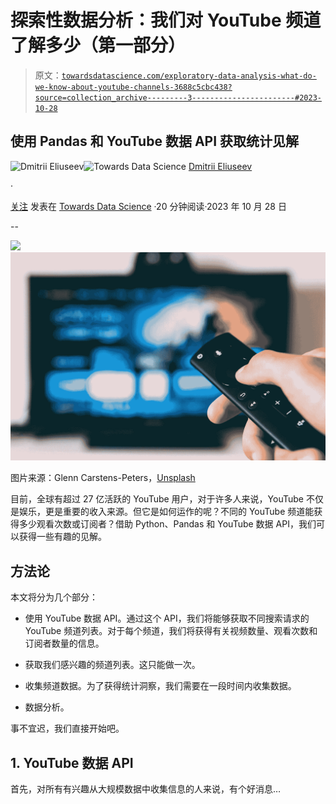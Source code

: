 # 探索性数据分析：我们对 YouTube 频道了解多少（第一部分）

> 原文：[`towardsdatascience.com/exploratory-data-analysis-what-do-we-know-about-youtube-channels-3688c5cbc438?source=collection_archive---------3-----------------------#2023-10-28`](https://towardsdatascience.com/exploratory-data-analysis-what-do-we-know-about-youtube-channels-3688c5cbc438?source=collection_archive---------3-----------------------#2023-10-28)

## 使用 Pandas 和 YouTube 数据 API 获取统计见解

![Dmitrii Eliuseev](https://dmitryelj.medium.com/?source=post_page-----3688c5cbc438--------------------------------)[](https://towardsdatascience.com/?source=post_page-----3688c5cbc438--------------------------------)![Towards Data Science](https://towardsdatascience.com/?source=post_page-----3688c5cbc438--------------------------------) [Dmitrii Eliuseev](https://dmitryelj.medium.com/?source=post_page-----3688c5cbc438--------------------------------)

·

[关注](https://medium.com/m/signin?actionUrl=https%3A%2F%2Fmedium.com%2F_%2Fsubscribe%2Fuser%2F65c1f6ba75db&operation=register&redirect=https%3A%2F%2Ftowardsdatascience.com%2Fexploratory-data-analysis-what-do-we-know-about-youtube-channels-3688c5cbc438&user=Dmitrii+Eliuseev&userId=65c1f6ba75db&source=post_page-65c1f6ba75db----3688c5cbc438---------------------post_header-----------) 发表在 [Towards Data Science](https://towardsdatascience.com/?source=post_page-----3688c5cbc438--------------------------------) ·20 分钟阅读·2023 年 10 月 28 日

--

![](https://medium.com/m/signin?actionUrl=https%3A%2F%2Fmedium.com%2F_%2Fbookmark%2Fp%2F3688c5cbc438&operation=register&redirect=https%3A%2F%2Ftowardsdatascience.com%2Fexploratory-data-analysis-what-do-we-know-about-youtube-channels-3688c5cbc438&source=-----3688c5cbc438---------------------bookmark_footer-----------)![](img/c687fb3e4373288c8b36bfc7df3c92ff.png)

图片来源：Glenn Carstens-Peters，[Unsplash](https://unsplash.com/photos/turned-on-flat-screen-television-EOQhsfFBhRk)

目前，全球有超过 27 亿活跃的 YouTube 用户，对于许多人来说，YouTube 不仅是娱乐，更是重要的收入来源。但它是如何运作的呢？不同的 YouTube 频道能获得多少观看次数或订阅者？借助 Python、Pandas 和 YouTube 数据 API，我们可以获得一些有趣的见解。

## 方法论

本文将分为几个部分：

+   使用 YouTube 数据 API。通过这个 API，我们将能够获取不同搜索请求的 YouTube 频道列表。对于每个频道，我们将获得有关视频数量、观看次数和订阅者数量的信息。

+   获取我们感兴趣的频道列表。这只能做一次。

+   收集频道数据。为了获得统计洞察，我们需要在一段时间内收集数据。

+   数据分析。

事不宜迟，我们直接开始吧。

## 1\. YouTube 数据 API

首先，对所有有兴趣从大规模数据中收集信息的人来说，有个好消息…
